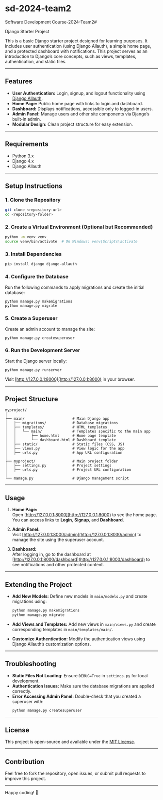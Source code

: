 # sd-2024-team2
Software Development Course-2024-Team2# 

Django Starter Project  

This is a basic Django starter project designed for learning purposes. It includes user authentication (using Django Allauth), a simple home page, and a protected dashboard with notifications. This project serves as an introduction to Django’s core concepts, such as views, templates, authentication, and static files.

---

## Features

- **User Authentication:** Login, signup, and logout functionality using [Django Allauth](https://django-allauth.readthedocs.io/).  
- **Home Page:** Public home page with links to login and dashboard.  
- **Dashboard:** Displays notifications, accessible only to logged-in users.  
- **Admin Panel:** Manage users and other site components via Django’s built-in admin.  
- **Modular Design:** Clean project structure for easy extension.

---

## Requirements

- Python 3.x  
- Django 4.x  
- Django Allauth  

---

## Setup Instructions

### 1. Clone the Repository  
```bash
git clone <repository-url>
cd <repository-folder>
```

### 2. Create a Virtual Environment (Optional but Recommended)  
```bash
python -m venv venv
source venv/bin/activate  # On Windows: venv\Scripts\activate
```

### 3. Install Dependencies  
```bash
pip install django django-allauth
```

### 4. Configure the Database  
Run the following commands to apply migrations and create the initial database:

```bash
python manage.py makemigrations
python manage.py migrate
```

### 5. Create a Superuser  
Create an admin account to manage the site:

```bash
python manage.py createsuperuser
```

### 6. Run the Development Server  
Start the Django server locally:

```bash
python manage.py runserver
```

Visit [http://127.0.0.1:8000](http://127.0.0.1:8000) in your browser.

---

## Project Structure

```plaintext
myproject/
│
├── main/                      # Main Django app
│   ├── migrations/            # Database migrations
│   ├── templates/             # HTML templates
│   │   └── main/              # Templates specific to the main app
│   │       ├── home.html      # Home page template
│   │       └── dashboard.html # Dashboard template
│   ├── static/                # Static files (CSS, JS)
│   ├── views.py               # View logic for the app
│   ├── urls.py                # App URL configuration
│
├── myproject/                 # Main project folder
│   ├── settings.py            # Project settings
│   ├── urls.py                # Project URL configuration
│
└── manage.py                  # Django management script
```

---

## Usage

1. **Home Page:**  
   Open [http://127.0.0.1:8000](http://127.0.0.1:8000) to see the home page. You can access links to **Login**, **Signup**, and **Dashboard**.

2. **Admin Panel:**  
   Visit [http://127.0.0.1:8000/admin](http://127.0.0.1:8000/admin) to manage the site using the superuser account.

3. **Dashboard:**  
   After logging in, go to the dashboard at [http://127.0.0.1:8000/dashboard](http://127.0.0.1:8000/dashboard) to see notifications and other protected content.

---

## Extending the Project

- **Add New Models:** Define new models in `main/models.py` and create migrations using:
  ```bash
  python manage.py makemigrations
  python manage.py migrate
  ```

- **Add Views and Templates:** Add new views in `main/views.py` and create corresponding templates in `main/templates/main/`.

- **Customize Authentication:** Modify the authentication views using Django Allauth’s customization options.

---

## Troubleshooting

- **Static Files Not Loading:** Ensure `DEBUG=True` in `settings.py` for local development.  
- **Authentication Issues:** Make sure the database migrations are applied correctly.  
- **Error Accessing Admin Panel:** Double-check that you created a superuser with:
  ```bash
  python manage.py createsuperuser
  ```

---

## License

This project is open-source and available under the [MIT License](https://opensource.org/licenses/MIT).

---

## Contribution

Feel free to fork the repository, open issues, or submit pull requests to improve this project.

---

Happy coding! 🎉